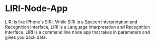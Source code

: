 # LIRI-Node-App
LIRI is like iPhone's SIRI.  While SIRI is a Speech Interpretation and Recognition Interface, LIRI is a Language Interpretation and Recognition Interface. LIRI is a command line node app that takes in parameters and gives you back data.
